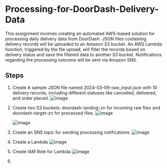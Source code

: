 # Processing-for-DoorDash-Delivery-Data

This assignment involves creating an automated AWS-based solution for processing daily delivery data from DoorDash. JSON files containing delivery records will be uploaded to an Amazon S3 bucket. An AWS Lambda function, triggered by the file upload, will filter the records based on delivery status and save the filtered data to another S3 bucket. Notifications regarding the processing outcome will be sent via Amazon SNS.

## Steps
1. Create A sample JSON file named 2024-03-09-raw_input.json with 10 delivery records, including different statuses like cancelled, delivered, and order placed.
   ![image](https://github.com/RITS98/Processing-for-DoorDash-Delivery-Data/assets/51791113/fd646c26-ae75-47e9-bc59-d92b741f1563)

2. Create two S3 buckets: doordash-landing-zn for incoming raw files and doordash-target-zn for processed files.
   ![image](https://github.com/RITS98/Processing-for-DoorDash-Delivery-Data/assets/51791113/647f83df-e303-4676-a56d-caf7b3d4e979)

   ![image](https://github.com/RITS98/Processing-for-DoorDash-Delivery-Data/assets/51791113/60aa8456-3013-4e43-ba2b-422209a93894)

3. Create an SNS topic for sending processing notifications.
   ![image](https://github.com/RITS98/Processing-for-DoorDash-Delivery-Data/assets/51791113/71281c7b-bafe-4085-9abc-80b3967e6f05)

4. Create a Lambda
   ![image](https://github.com/RITS98/Processing-for-DoorDash-Delivery-Data/assets/51791113/95afef64-fe9b-4ad7-b90d-48f8eb187dc2)

5. Create IAM Role for Lambda
   ![image](https://github.com/RITS98/Processing-for-DoorDash-Delivery-Data/assets/51791113/9eae40f6-d1b3-46f8-8c3e-28af50efe325)

6. 


